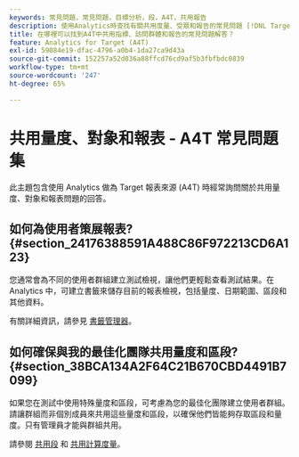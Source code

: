 ```yaml
---
keywords: 常見問題，常見問題，目標分析，段，A4T，共用報告
description: 使用Analytics時查找有關共用度量、受眾和報告的常見問題 [!DNL Target] (A4T)。 A4T允許您使用分析報告進行Adobe [!DNL Target] 活動。
title: 在哪裡可以找到A4T中共用指標、訪問群體和報告的常見問題解答？
feature: Analytics for Target (A4T)
exl-id: 59084e19-dfac-4796-a0b4-1da27ca9d43a
source-git-commit: 152257a52d836a88ffcd76cd9af5b3fbfbdc0839
workflow-type: tm+mt
source-wordcount: '247'
ht-degree: 65%

---
```


# 共用量度、對象和報表 - A4T 常見問題集

此主題包含使用 Analytics 做為 Target 報表來源 (A4T) 時經常詢問關於共用量度、對象和報表問題的回答。

## 如何為使用者策展報表? {#section_24176388591A488C86F972213CD6A123}

您通常會為不同的使用者群組建立測試檢視，讓他們更輕鬆查看測試結果。在 Analytics 中，可建立書籤來儲存目前的報表檢視，包括量度、日期範圍、區段和其他資料。

有關詳細資訊，請參見 [書籤管理器](https://experienceleague.adobe.com/docs/analytics/analyze/reports-analytics/bookmarks.html)。

## 如何確保與我的最佳化團隊共用量度和區段? {#section_38BCA134A2F64C21B670CBD4491B7099}

如果您在測試中使用特殊量度和區段，可考慮為您的最佳化團隊建立使用者群組。請讓群組而非個別成員來共用這些量度和區段，以確保他們皆能夠存取區段和量度。只有管理員才能與群組共用。

請參閱 [共用段](https://experienceleague.adobe.com/docs/analytics/components/segmentation/segmentation-workflow/t-seg-share.html) 和 [共用計算度量](https://experienceleague.adobe.com/docs/analytics/components/calculated-metrics/calcmetric-workflow/cm-sharing.html)。
